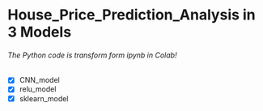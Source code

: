 # House_Price_Prediction_Analysis in 3 Models
###### The Python code is transform form ipynb in Colab!

- [x] CNN_model
- [x] relu_model
- [x] sklearn_model
